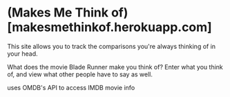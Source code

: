 # (Makes Me Think of)[makesmethinkof.herokuapp.com]

This site allows you to track the comparisons you're always thinking of in your head.

What does the movie Blade Runner make you think of? Enter what you think of, and view what other people have to say as well.

uses OMDB's API to access IMDB movie info
